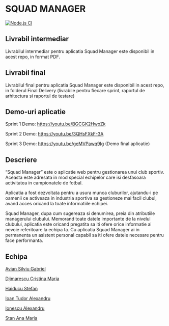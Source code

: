 # SQUAD MANAGER

[![Node.js CI](https://github.com/inginerie-software-22-23/proiect-inginerie-software-csa-fc-341/actions/workflows/node.js.yml/badge.svg?branch=main)](https://github.com/inginerie-software-22-23/proiect-inginerie-software-csa-fc-341/actions/workflows/node.js.yml)

## Livrabil intermediar

Livrabilul intermediar pentru aplicatia Squad Manager este disponibil in acest repo, in format PDF.

## Livrabil final

Livrabilul final pentru aplicatia Squad Manager este disponibil in acest repo, in folderul Final Delivery (livrabile pentru fiecare sprint, raportul de arhitectura si raportul de testare) 

## Demo-uri aplicatie

Sprint 1 Demo: https://youtu.be/BGCGK2HwoZk

Sprint 2 Demo: https://youtu.be/3QHsFXkF-3A

Sprint 3 Demo: https://youtu.be/geMVPawq9Ig (Demo final aplicatie)


## Descriere

“Squad Manager” este o aplicatie web pentru gestionarea unui club sportiv. Aceasta este adresata in mod special echipelor care isi desfasoara activitatea in campionatele de fotbal.

Aplicatia a fost dezvoltata pentru a usura munca cluburilor, ajutandu-i pe oamenii ce activeaza in industria sportiva sa gestioneze mai facil clubul, avand acces oricand la toate informatiile echipei.

Squad Manager, dupa cum sugereaza si denumirea, preia din atributiile managerului clubului. Memorand toate datele importante de la nivelul clubului, aplicatia este oricand pregatita sa iti ofere orice informatie ai nevoie referitoare la echipa ta. Cu aplicatia Squad Manager ai in permanenta un asistent personal capabil sa iti ofere datele necesare pentru face performanta. 

## Echipa

[Avian Silviu Gabriel](https://github.com/Silviu1409)

[Dijmarescu Cristina Maria](https://github.com/crisdijma)

[Haiducu Stefan](https://github.com/TakenUser123)

[Ioan Tudor Alexandru](https://github.com/tudorioan20) 

[Ionescu Alexandru](https://github.com/aionescu01)

[Stan Ana Maria](https://github.com/yanastany)

